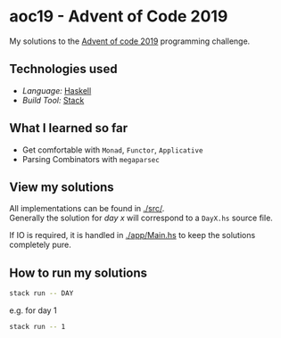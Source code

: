 # aoc19 - Advent of Code 2019

My solutions to the [Advent of code 2019](https://adventofcode.com/2019) programming challenge.

## Technologies used

- *Language:* [Haskell](https://www.haskell.org/)
- *Build Tool:* [Stack](https://docs.haskellstack.org/en/stable/README/)

## What I learned so far

- Get comfortable with `Monad`, `Functor`, `Applicative`
- Parsing Combinators with `megaparsec`


## View my solutions 

All implementations can be found in [./src/](./src).  
Generally the solution for *day x* will correspond to a `DayX.hs` source file.

If IO is required, it is handled in [./app/Main.hs](./app/Main.hs) to keep the solutions completely pure.

## How to run my solutions
```zsh
stack run -- DAY
```

e.g. for day 1

```zsh
stack run -- 1
```


